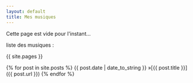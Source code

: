 ```yaml
---
layout: default
title: Mes musiques
---
```


Cette page est vide pour l'instant...

liste des musiques :

{{ site.pages }}

{% for post in site.posts %}
  {{ post.date | date_to_string }} &raquo;[{{ post.title }}]({{ post.url }})
{% endfor %}

